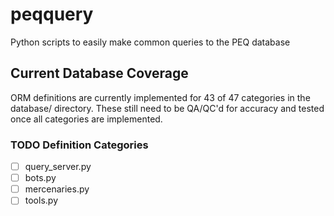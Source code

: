 # peqquery
Python scripts to easily make common queries to the PEQ database

## Current Database Coverage
ORM definitions are currently implemented for 43 of 47 categories in the database/ directory.  These still need to be QA/QC'd for accuracy and tested once all categories are implemented.

### TODO Definition Categories
- [ ] query_server.py
- [ ] bots.py
- [ ] mercenaries.py
- [ ] tools.py
